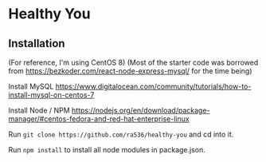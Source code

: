 # Healthy You

## Installation
(For reference, I'm using CentOS 8)
(Most of the starter code was borrowed from https://bezkoder.com/react-node-express-mysql/ for the time being)

Install MySQL
https://www.digitalocean.com/community/tutorials/how-to-install-mysql-on-centos-7

Install Node / NPM
https://nodejs.org/en/download/package-manager/#centos-fedora-and-red-hat-enterprise-linux

Run `git clone https://github.com/ra536/healthy-you` and cd into it. 

Run `npm install` to install all node modules in package.json.


